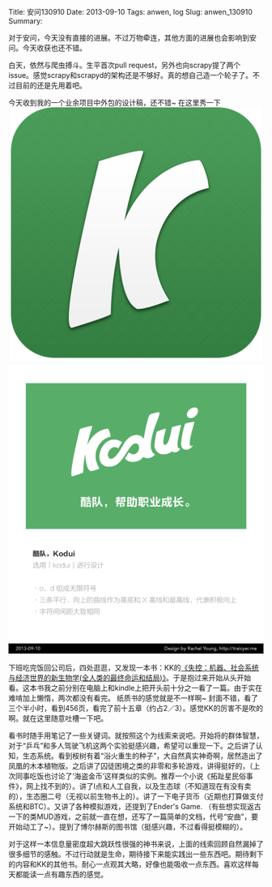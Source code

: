 Title: 安问130910
Date: 2013-09-10
Tags: anwen, log
Slug: anwen_130910
Summary: 

对于安问，今天没有直接的进展。不过万物牵连，其他方面的进展也会影响到安问。今天收获也还不错。

白天，依然与爬虫搏斗。生平首次pull request，另外也向scrapy提了两个issue。感觉scrapy和scrapyd的架构还是不够好。真的想自己造一个轮子了。不过目前的还是先用着吧。

今天收到我的一个业余项目中外包的设计稿，还不错~ 在这里秀一下
![](/img/kodui-icon.png)
![](/img/kodui-logo.png)

下班吃完饭回公司后，四处逛逛，又发现一本书：KK的[《失控：机器、社会系统与经济世界的新生物学(全人类的最终命运和结局)》](http://book.douban.com/subject/5375620/)。于是抱过来开始从头开始看。这本书我之前分别在电脑上和kindle上把开头前十分之一看了一篇。由于实在难啃加上懒惰，两次都没有看完。
纸质书的感觉就是不一样啊~ 封面不错，看了三个半小时，看到456页，看完了前十五章（约占2／3）。感觉KK的厉害不是吹的啊。就在这里随意吐槽一下吧。

看书时随手用笔记了一些关键词。就按照这个为线索来说吧。开始将的群体智慧，对于“乒乓”和多人驾驶飞机这两个实验挺感兴趣，希望可以重现一下。之后讲了认知，生态系统。看到桉树有着“浴火重生的种子”，大自然真实神奇啊，居然造出了凤凰的木本植物版。之后讲了囚徒困境之类的非零和多轮游戏，讲得挺好的，（上次同事吃饭也讨论了‘海盗金币’这样类似的实例。推荐一个小说《拓趾星民俗事件》，网上找不到的）。讲了I点和人工自我，以及生态球（不知道现在有没有卖的），生态圈二号（无视以前生物书上的）。讲了一下电子货币（近期也打算做支付系统和BTC）。又讲了各种模拟游戏，还提到了Ender's Game. （有些想实现返古一下的类MUD游戏，之前就一直在想，还写了一篇简单的文档，代号“安曲”，要开始动工了~）。提到了博尔赫斯的图书馆（挺感兴趣，不过看得挺模糊的）。

对于这样一本信息量密度超大跳跃性很强的神书来说，上面的线索回顾自然漏掉了很多细节的感触。不过行动就是生命，期待接下来能实践出一些东西吧。期待剩下的内容和KK的其他书。耐心一点观其大略，好像也能吸收一点东西。喜欢这样每天都能读一点有趣东西的感觉。
